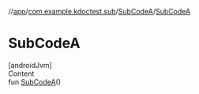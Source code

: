 //[app](../../../index.md)/[com.example.kdoctest.sub](../index.md)/[SubCodeA](index.md)/[SubCodeA](-sub-code-a.md)



# SubCodeA  
[androidJvm]  
Content  
fun [SubCodeA](-sub-code-a.md)()  



